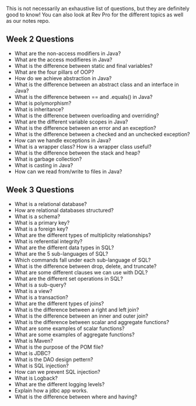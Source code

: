 This is not necessarily an exhaustive list of questions, but they are definitely good to know! You can also look at Rev Pro for the different topics as well as our notes repo.

## Week 2 Questions
- What are the non-access modifiers in Java?
- What are the access modifieres in Java?
- What is the difference between static and final variables?
- What are the four pillars of OOP?
- How do we achieve abstraction in Java?
- What is the difference between an abstract class and an interface in Java?
- What is the difference between == and .equals() in Java?
- What is polymorphism?
- What is inheritance?
- What is the difference between overloading and overriding?
- What are the different variable scopes in Java?
- What is the difference between an error and an exception?
- What is the difference between a checked and an unchecked exception?
- How can we handle exceptions in Java?
- What is a wrapper class? How is a wrapper class useful?
- What is the difference between the stack and heap?
- What is garbage collection?
- What is casting in Java?
- How can we read from/write to files in Java?

## Week 3 Questions
- What is a relational database?
- How are relational databases structured?
- What is a schema?
- What is a primary key?
- What is a foreign key?
- What are the different types of multiplicity relationships?
- What is referential integrity?
- What are the different data types in SQL?
- What are the 5 sub-languages of SQL?
- Which commands fall under each sub-language of SQL?
- What is the difference between drop, delete, and truncate?
- What are some different clauses we can use with DQL?
- What are the different set operations in SQL?
- What is a sub-query?
- What is a view?
- What is a transaction?
- What are the different types of joins?
- What is the difference between a right and left join?
- What is the difference between an inner and outer join?
- What is the difference between scalar and aggregate functions?
- What are some examples of scalar functions?
- What are some examples of aggregate functions?
- What is Maven?
- What is the purpose of the POM file?
- What is JDBC?
- What is the DAO design pettern?
- What is SQL injection?
- How can we prevent SQL injection?
- What is Logback?
- What are the different logging levels?
- Explain how a jdbc app works.
- What is the difference between where and having?

